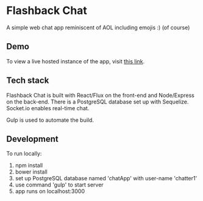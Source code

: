 # Flashback Chat

A simple web chat app reminiscent of AOL including emojis :) (of course)

## Demo

To view a live hosted instance of the app, visit [this link](https://flashbackchat.herokuapp.com/).

## Tech stack

Flashback Chat is built with React/Flux on the front-end and Node/Express on the back-end.  There is a PostgreSQL database set up with Sequelize.  Socket.io enables real-time chat.  

Gulp is used to automate the build.  

## Development

To run locally:

1) npm install
2) bower install
3) set up PostgreSQL database named 'chatApp' with user-name 'chatter1'
4) use command 'gulp' to start server
5) app runs on localhost:3000


